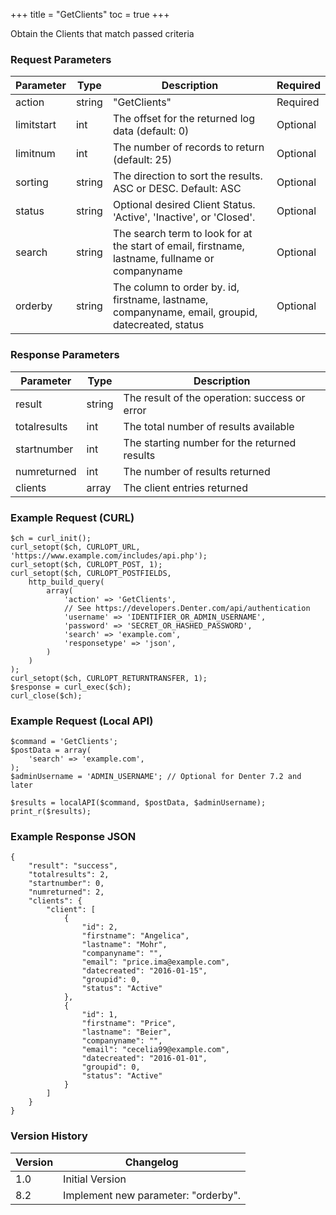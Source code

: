 +++
title = "GetClients"
toc = true
+++

Obtain the Clients that match passed criteria

### Request Parameters

| Parameter | Type | Description | Required |
| --------- | ---- | ----------- | -------- |
| action | string | "GetClients" | Required |
| limitstart | int | The offset for the returned log data (default: 0) | Optional |
| limitnum | int | The number of records to return (default: 25) | Optional |
| sorting | string | The direction to sort the results. ASC or DESC. Default: ASC | Optional |
| status | string | Optional desired Client Status. 'Active', 'Inactive', or 'Closed'. | Optional |
| search | string | The search term to look for at the start of email, firstname, lastname, fullname or companyname | Optional |
| orderby | string | The column to order by. id, firstname, lastname, companyname, email, groupid, datecreated, status | Optional |

### Response Parameters

| Parameter | Type | Description |
| --------- | ---- | ----------- |
| result | string | The result of the operation: success or error |
| totalresults | int | The total number of results available |
| startnumber | int | The starting number for the returned results |
| numreturned | int | The number of results returned |
| clients | array | The client entries returned |


### Example Request (CURL)

```
$ch = curl_init();
curl_setopt($ch, CURLOPT_URL, 'https://www.example.com/includes/api.php');
curl_setopt($ch, CURLOPT_POST, 1);
curl_setopt($ch, CURLOPT_POSTFIELDS,
    http_build_query(
        array(
            'action' => 'GetClients',
            // See https://developers.Denter.com/api/authentication
            'username' => 'IDENTIFIER_OR_ADMIN_USERNAME',
            'password' => 'SECRET_OR_HASHED_PASSWORD',
            'search' => 'example.com',
            'responsetype' => 'json',
        )
    )
);
curl_setopt($ch, CURLOPT_RETURNTRANSFER, 1);
$response = curl_exec($ch);
curl_close($ch);
```


### Example Request (Local API)

```
$command = 'GetClients';
$postData = array(
    'search' => 'example.com',
);
$adminUsername = 'ADMIN_USERNAME'; // Optional for Denter 7.2 and later

$results = localAPI($command, $postData, $adminUsername);
print_r($results);
```


### Example Response JSON

```
{
    "result": "success",
    "totalresults": 2,
    "startnumber": 0,
    "numreturned": 2,
    "clients": {
        "client": [
            {
                "id": 2,
                "firstname": "Angelica",
                "lastname": "Mohr",
                "companyname": "",
                "email": "price.ima@example.com",
                "datecreated": "2016-01-15",
                "groupid": 0,
                "status": "Active"
            },
            {
                "id": 1,
                "firstname": "Price",
                "lastname": "Beier",
                "companyname": "",
                "email": "cecelia99@example.com",
                "datecreated": "2016-01-01",
                "groupid": 0,
                "status": "Active"
            }
        ]
    }
}
```


### Version History

| Version | Changelog |
| ------- | --------- |
| 1.0 | Initial Version |
| 8.2 | Implement new parameter: "orderby". |
